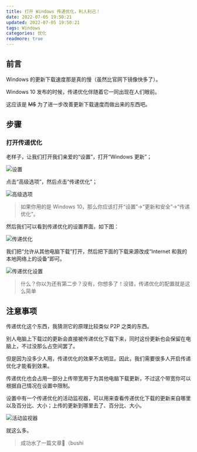 ```yaml
---
title: 打开 Windows 传递优化，利人利己！
date: 2022-07-05 19:50:21
updated: 2022-07-05 19:50:21
tags: Windows
categories: 优化
readmore: true
---
```

## 前言

Windows 的更新下载速度那是真的慢（虽然比官网下镜像快多了）。

Windows 10 发布的时候，传递优化伴随着它一同出现在人们眼前。

这应该是 ~~M$~~ 为了进一步改善更新下载速度而做出来的东西吧。

<!-- more -->

## 步骤

### 打开传递优化

老样子，让我们打开我们亲爱的“设置”，打开“Windows 更新”；

![设置](https://img-blog.csdnimg.cn/7e74eb0f0a75493e8fef5d565de0ff2f.png)

点击“高级选项”，然后点击“传递优化”；

![高级选项](https://img-blog.csdnimg.cn/f7bf90eb9bcf45fd81c3cd114ce59533.png)

> 如果你用的是 Windows 10，那么你应该打开“设置”->“更新和安全”->“传递优化”。

然后我们可以看到传递优化的设置界面，如下图：

![传递优化](https://s2.loli.net/2022/07/05/BqeE1HvJS4PmnG5.png)

我们把“允许从其他电脑下载”打开，然后把下面的下载来源改成“Internet 和我的本地网络上的设备”即可。

![传递优化设置](https://img-blog.csdnimg.cn/5eaed0632b1b48cb89943efb416c6430.png)

<div class="success">

> 什么？你以为还有第二步？没有，你想多了！没错，传递优化的配置就是这么简单

</div>

## 注意事项

传递优化这个东西，我猜测它的原理比较类似 P2P 之类的东西。

别人电脑上下载过的更新会直接被传递优化下载下来，同时这份更新也会保留在电脑上，不过没那么占空间罢了。

但是因为没多少人用，传递优化的效果不太明显。因此，我们需要很多人开启传递优化才能看到效果。

传递优化也会占用一部分上传带宽用于为其他电脑下载更新，不过这个带宽你可以根据自己情况在设置中限制。

设置中有一个传递优化的活动监视器，可以用来查看传递优化下载的更新来自哪里以及百分比、大小；上传的更新到哪里去了、百分比、大小。

![活动监视器](https://img-blog.csdnimg.cn/ce0d45335f684d09b513610bbd1a9686.png)

就这么多。

> 成功水了一篇文章🤣（bushi